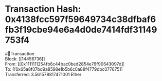 
Transaction Hash: 0x4138fcc597f59649734c38dfbaf6fb3f19cbe94e6a4d0de7414fdf31149753f4
====================================================================================
  
#💸Transaction  
Block: [[14456736]]  
From: [[0x1111111254fb6c44bac0bed2854e76f90643097d]]  
To: [[0x65a8f07bd9a8598e1b5b6c0a88f4779dbc077675]]  
Transferred: 3.561578817471001 Ether